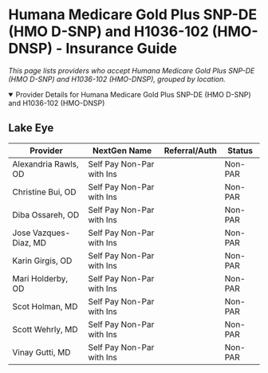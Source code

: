 # Humana Medicare Gold Plus SNP-DE (HMO D-SNP) and H1036-102 (HMO-DNSP) - Insurance Guide

*This page lists providers who accept Humana Medicare Gold Plus SNP-DE (HMO D-SNP) and H1036-102 (HMO-DNSP), grouped by location.*

<details open><summary>Provider Details for Humana Medicare Gold Plus SNP-DE (HMO D-SNP) and H1036-102 (HMO-DNSP)</summary>

## Lake Eye 

| Provider | NextGen Name | Referral/Auth | Status |
|----------|-------------|--------------|--------|
| Alexandria Rawls, OD | Self Pay Non-Par with Ins |  | Non-PAR |
| Christine Bui, OD | Self Pay Non-Par with Ins |  | Non-PAR |
| Diba Ossareh, OD | Self Pay Non-Par with Ins |  | Non-PAR |
| Jose Vazques-Diaz, MD | Self Pay Non-Par with Ins |  | Non-PAR |
| Karin Girgis, OD | Self Pay Non-Par with Ins |  | Non-PAR |
| Mari Holderby, OD | Self Pay Non-Par with Ins |  | Non-PAR |
| Scot Holman, MD | Self Pay Non-Par with Ins |  | Non-PAR |
| Scott Wehrly, MD | Self Pay Non-Par with Ins |  | Non-PAR |
| Vinay Gutti, MD | Self Pay Non-Par with Ins |  | Non-PAR |

</details>

